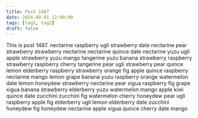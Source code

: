 ```yaml
---
title: Post 1487
date: 2024-09-01 12:00:00
tags: [tag1, tag2]
draft: false
---
```

This is post 1487.
nectarine
raspberry
ugli
strawberry
date
nectarine
pear
strawberry
strawberry
nectarine
nectarine
quince
date
nectarine
yuzu
ugli
apple
strawberry
yuzu
mango
tangerine
yuzu
banana
strawberry
raspberry
strawberry
raspberry
cherry
tangerine
pear
ugli
strawberry
pear
quince
lemon
elderberry
raspberry
strawberry
orange
fig
apple
quince
raspberry
nectarine
mango
lemon
grape
banana
yuzu
raspberry
orange
watermelon
date
lemon
honeydew
strawberry
nectarine
pear
xigua
raspberry
fig
grape
xigua
banana
strawberry
elderberry
yuzu
watermelon
mango
apple
kiwi
quince
date
zucchini
zucchini
fig
watermelon
cherry
honeydew
pear
ugli
raspberry
apple
fig
elderberry
ugli
lemon
elderberry
date
zucchini
honeydew
fig
honeydew
nectarine
apple
xigua
quince
cherry
date
mango
